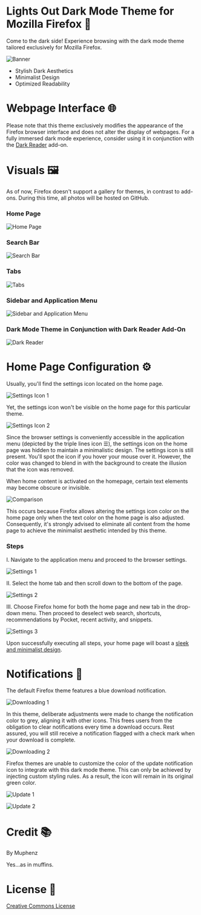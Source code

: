 <h1>Lights Out Dark Mode Theme</a> for Mozilla Firefox &#127769;</h1>

Come to the dark side! Experience browsing with the dark mode theme tailored exclusively for Mozilla Firefox. 

![Banner](https://github.com/Muphenz/Lights-Out-Dark-Mode-Theme-for-Mozilla-Firefox/assets/154757113/55181b40-d3f3-4f45-969d-aca75e519fdc)

<ul>
  <li>Stylish Dark Aesthetics</li>
  <li>Minimalist Design</li>
  <li>Optimized Readability</li>
</ul>

<h1>Webpage Interface &#127760;</h1>

Please note that this theme exclusively modifies the appearance of the Firefox browser interface and does not alter the display of webpages. For a fully immersed dark mode experience, consider using it in conjunction with the <a href="https://addons.mozilla.org/en-US/firefox/addon/darkreader/">Dark Reader</a> add-on.

<h1>Visuals &#128444;</h1>

As of now, Firefox doesn't support a gallery for themes, in contrast to add-ons. During this time, all photos will be hosted on GitHub.

<h3>Home Page</h3>

![Home Page](https://github.com/Muphenz/Lights-Out-Dark-Mode-Theme-for-Mozilla-Firefox/assets/154757113/9858b6db-0c06-4794-807c-6b531cb614af)

<h3>Search Bar</h3>

![Search Bar](https://github.com/Muphenz/Lights-Out-Dark-Mode-Theme-for-Mozilla-Firefox/assets/154757113/a9674b4d-79bb-4ad3-ac7b-5e8cc29ed257)

<h3>Tabs</h3>

![Tabs](https://github.com/Muphenz/Lights-Out-Dark-Mode-Theme-for-Mozilla-Firefox/assets/154757113/1734e802-b652-4424-82b8-b3f6e2e273da)

<h3>Sidebar and Application Menu</h3>

![Sidebar and Application Menu](https://github.com/Muphenz/Lights-Out-Dark-Mode-Theme-for-Mozilla-Firefox/assets/154757113/b3b3fd85-3a8a-43cd-8a56-775c9babef6a)

<h3>Dark Mode Theme in Conjunction with Dark Reader Add-On</h3>

![Dark Reader](https://github.com/Muphenz/Lights-Out-Dark-Mode-Theme-for-Mozilla-Firefox/assets/154757113/e5266225-bd27-4bac-adae-438bd37040e1)

<h1>Home Page Configuration &#9881;</h1>

Usually, you'll find the settings icon located on the home page.

![Settings Icon 1](https://github.com/Muphenz/Lights-Out-Dark-Mode-Theme-for-Mozilla-Firefox/assets/154757113/312ed8c4-9be4-4886-b3a8-cdb0d3b7aab5)

Yet, the settings icon won't be visible on the home page for this particular theme. 

![Settings Icon 2](https://github.com/Muphenz/Lights-Out-Dark-Mode-Theme-for-Mozilla-Firefox/assets/154757113/7a2d33ff-2335-4c40-a6bf-c64797597148)

Since the browser settings is conveniently accessible in the application menu (depicted by the triple lines icon ☰), the settings icon on the home page was hidden to maintain a minimalistic design. The settings icon is still present. You'll spot the icon if you hover your mouse over it. However, the color was changed to blend in with the background to create the illusion that the icon was removed.

When home content is activated on the homepage, certain text elements may become obscure or invisible.

![Comparison](https://github.com/Muphenz/Lights-Out-Dark-Mode-Theme-for-Mozilla-Firefox/assets/154757113/1bee0fe1-6c98-4cd1-abd5-718f33bd00b2)

This occurs because Firefox allows altering the settings icon color on the home page only when the text color on the home page is also adjusted. Consequently, it's strongly advised to eliminate all content from the home page to achieve the minimalist aesthetic intended by this theme. 

<h3>Steps</h3>

I. Navigate to the application menu and proceed to the browser settings.

![Settings 1](https://github.com/Muphenz/Lights-Out-Dark-Mode-Theme-for-Mozilla-Firefox/assets/154757113/933cde03-b413-49cf-b4db-15727ece422e)

II. Select the home tab and then scroll down to the bottom of the page.

![Settings 2](https://github.com/Muphenz/Lights-Out-Dark-Mode-Theme-for-Mozilla-Firefox/assets/154757113/2c158527-a17d-40c2-9d8a-be0e03ffaa7f)

III. Choose Firefox home for both the home page and new tab in the drop-down menu. Then proceed to deselect web search, shortcuts, recommendations by Pocket, recent activity, and snippets.

![Settings 3](https://github.com/Muphenz/Lights-Out-Dark-Mode-Theme-for-Mozilla-Firefox/assets/154757113/bac3bcb1-7e60-4832-aa86-027dd8922358)

Upon successfully executing all steps, your home page will boast a <a href="https://github.com/Muphenz/Lights-Out-Dark-Mode-Theme-for-Mozilla-Firefox/tree/main#home-page">sleek and minimalist design</a>.

<h1>Notifications &#x1F6A8;</h1>

The default Firefox theme features a blue download notification.

![Downloading 1](https://github.com/Muphenz/Lights-Out-Dark-Mode-Theme-for-Mozilla-Firefox/assets/154757113/50853f6c-3188-4901-b423-4cd73ca32f2d)

In this theme, deliberate adjustments were made to change the notification color to grey, aligning it with other icons. This frees users from the obligation to clear notifications every time a download occurs. Rest assured, you will still receive a notification flagged with a check mark when your download is complete.

![Downloading 2](https://github.com/Muphenz/Lights-Out-Dark-Mode-Theme-for-Mozilla-Firefox/assets/154757113/038f3ff1-2b8c-4045-b131-26a918fa23a6)

Firefox themes are unable to customize the color of the update notification icon to integrate with this dark mode theme. This can only be achieved by injecting custom styling rules. As a result, the icon will remain in its original green color.

![Update 1](https://github.com/Muphenz/Lights-Out-Dark-Mode-Theme-for-Mozilla-Firefox/assets/154757113/7cbd0dd7-4b49-4381-8e51-aeeddf89c318)

![Update 2](https://github.com/Muphenz/Lights-Out-Dark-Mode-Theme-for-Mozilla-Firefox/assets/154757113/0d1b47bd-bf92-4000-bcd2-b7f2e80f25ae)

<h1>Credit &#128218;</h1>

By Muphenz

Yes...as in muffins.

<h1>License &#128196;</h1>

<a href="https://creativecommons.org/licenses/by/3.0/legalcode.en">Creative Commons License</a>

